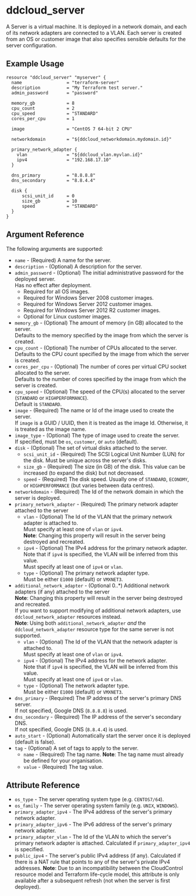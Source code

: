# ddcloud\_server

A Server is a virtual machine. It is deployed in a network domain, and each of its network adapters are connected to a VLAN. Each server is created from an OS or customer image that also specifies sensible defaults for the server configuration.

## Example Usage

```
resource "ddcloud_server" "myserver" {
  name                 = "terraform-server"
  description          = "My Terraform test server."
  admin_password       = "password"

  memory_gb            = 8
  cpu_count            = 2
  cpu_speed            = "STANDARD"
  cores_per_cpu        = 1

  image                = "CentOS 7 64-bit 2 CPU"

  networkdomain        = "${ddcloud_networkdomain.mydomain.id}"

  primary_network_adapter {
    vlan               = "${ddcloud_vlan.myvlan.id}"
    ipv4               = "192.168.17.10"
  }

  dns_primary          = "8.8.8.8"
  dns_secondary        = "8.8.4.4"

  disk {
      scsi_unit_id     = 0
      size_gb          = 10
      speed            = "STANDARD"
  }
}
```

## Argument Reference

The following arguments are supported:

* `name` - (Required) A name for the server.
* `description` - (Optional) A description for the server.
* `admin_password` - (Optional) The initial administrative password for the deployed server.  
Has no effect after deployment.
  * Required for all OS images.
  * Required for Windows Server 2008 customer images.
  * Required for Windows Server 2012 customer images.
  * Required for Windows Server 2012 R2 customer images.
  * Optional for Linux customer images.
* `memory_gb` - (Optional) The amount of memory (in GB) allocated to the server.  
Defaults to the memory specified by the image from which the server is created.
* `cpu_count` - (Optional) The number of CPUs allocated to the server.  
Defaults to the CPU count specified by the image from which the server is created.
* `cores_per_cpu` - (Optional) The number of cores per virtual CPU socket allocated to the server.  
Defaults to the number of cores specified by the image from which the server is created.
* `cpu_speed` - (Optional) The speed of the CPU(s) allocated to the server (`STANDARD` or `HIGHPERFORMANCE`).  
Default is `STANDARD`.
* `image` - (Required) The name or Id of the image used to create the server.  
If `image` is a GUID / UUID, then it is treated as the image Id. Otherwise, it is treated as the image name.
* `image_type` - (Optional) The type of image used to create the server.  
If specified, must be `os`, `customer`, or `auto` (default). 
* `disk` - (Optional) The set of virtual disks attached to the server.
    * `scsi_unit_id` - (Required) The SCSI Logical Unit Number (LUN) for the disk. Must be unique across the server's disks.
    * `size_gb` - (Required) The size (in GB) of the disk. This value can be increased (to expand the disk) but not decreased.
    * `speed` - (Required) The disk speed. Usually one of `STANDARD`, `ECONOMY`, or `HIGHPERFORMANCE` (but varies between data centres).
* `networkdomain` - (Required) The Id of the network domain in which the server is deployed.
* `primary_network_adapter` - (Required) The primary network adapter attached to the server
  * `vlan` - (Optional) The Id of the VLAN that the primary network adapter is attached to.  
  Must specify at least one of `vlan` or `ipv4`.  
  **Note**: Changing this property will result in the server being destroyed and recreated.
  * `ipv4` - (Optional) The IPv4 address for the primary network adapter.  
  Note that if `ipv4` is specified, the VLAN will be inferred from this value.  
  Must specify at least one of `ipv4` or `vlan`.
  * `type` - (Optional) The primary network adapter type.  
  Must be either `E1000` (default) or `VMXNET3`.  
* `additional_network_adapter` - (Optional 0..\*) Additional network adapters (if any) attached to the server  
  **Note**: Changing this property will result in the server being destroyed and recreated.  
  If you want to support modifying of additional network adapters, use `ddcloud_network_adapter` resources instead.  
  **Note**: Using both `additional_network_adapter` _and_ the `ddcloud_network_adapter` resource type for the same server is not supported.
  * `vlan` - (Optional) The Id of the VLAN that the network adapter is attached to.  
  Must specify at least one of `vlan` or `ipv4`.
  * `ipv4` - (Optional) The IPv4 address for the network adapter.  
  Note that if `ipv4` is specified, the VLAN will be inferred from this value.  
  Must specify at least one of `ipv4` or `vlan`.
  * `type` - (Optional) The network adapter type.  
  Must be either `E1000` (default) or `VMXNET3`.
* `dns_primary` - (Required) The IP address of the server's primary DNS server.  
If not specified, Google DNS (`8.8.8.8`) is used.
* `dns_secondary` - (Required) The IP address of the server's secondary DNS.  
If not specified, Google DNS (`8.8.4.4`) is used.
* `auto_start` - (Optional) Automatically start the server once it is deployed (default is false).
* `tag` - (Optional) A set of tags to apply to the server.
    * `name` - (Required) The tag name. **Note**: The tag name must already be defined for your organisation.
    * `value` - (Required) The tag value.

## Attribute Reference

* `os_type` - The server operating system type (e.g. `CENTOS7/64`).
* `os_family` - The server operating system family (e.g. `UNIX`, `WINDOWS`).
* `primary_adapter_ipv4` - The IPv4 address of the server's primary network adapter.
* `primary_adapter_ipv6` - The IPv6 address of the server's primary network adapter.
* `primary_adapter_vlan` - The Id of the VLAN to which the server's primary network adapter is attached. Calculated if `primary_adapter_ipv4` is specified.
* `public_ipv4` - The server's public IPv4 address (if any). Calculated if there is a NAT rule that points to any of the server's private IPv4 addresses. **Note**: Due to an incompatibility between the CloudControl resource model and Terraform life-cycle model, this attribute is only available after a subsequent refresh (not when the server is first deployed).
